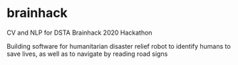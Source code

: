 # brainhack
CV and NLP for DSTA Brainhack 2020 Hackathon

Building software for humanitarian disaster relief robot to identify humans to save lives, as well as to navigate by reading road signs
